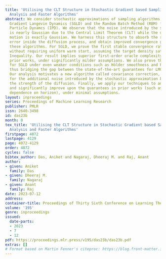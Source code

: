 ```yaml
---
title: 'Utilising the CLT Structure in Stochastic Gradient based Sampling : Improved
  Analysis and Faster Algorithms'
abstract: We consider stochastic approximations of sampling algorithms, such as Stochastic
  Gradient Langevin Dynamics (SGLD) and the Random Batch Method (RBM) for Interacting
  Particle Dynamcs (IPD). We observe that the noise introduced by the stochastic approximation
  is nearly Gaussian due to the Central Limit Theorem (CLT) while the driving Brownian
  motion is exactly Gaussian. We harness this structure to absorb the stochastic approximation
  error inside the diffusion process, and obtain improved convergence guarantees for
  these algorithms. For SGLD, we prove the first stable convergence rate in KL divergence
  without requiring uniform warm start, assuming the target density satisfies a Log-Sobolev
  Inequality. Our result implies superior first-order oracle complexity compared to
  prior works, under significantly milder assumptions. We also prove the first guarantees
  for SGLD under even weaker conditions such as Hölder smoothness and Poincare Inequality,
  thus bridging the gap between the state-of-the-art guarantees for LMC and SGLD.
  Our analysis motivates a new algorithm called covariance correction, which corrects
  for the additional noise introduced by the stochastic approximation by rescaling
  the strength of the diffusion. Finally, we apply our techniques to analyze RBM,
  and significantly improve upon the guarantees in prior works (such as removing exponential
  dependence on horizon), under minimal assumptions.
layout: inproceedings
series: Proceedings of Machine Learning Research
publisher: PMLR
issn: 2640-3498
id: das23b
month: 0
tex_title: 'Utilising the CLT Structure in Stochastic Gradient based Sampling : Improved
  Analysis and Faster Algorithms'
firstpage: 4072
lastpage: 4129
page: 4072-4129
order: 4072
cycles: false
bibtex_author: Das, Aniket and Nagaraj, Dheeraj M. and Raj, Anant
author:
- given: Aniket
  family: Das
- given: Dheeraj M.
  family: Nagaraj
- given: Anant
  family: Raj
date: 2023-07-12
address: 
container-title: Proceedings of Thirty Sixth Conference on Learning Theory
volume: '195'
genre: inproceedings
issued:
  date-parts:
  - 2023
  - 7
  - 12
pdf: https://proceedings.mlr.press/v195/das23b/das23b.pdf
extras: []
# Format based on Martin Fenner's citeproc: https://blog.front-matter.io/posts/citeproc-yaml-for-bibliographies/
---
```

